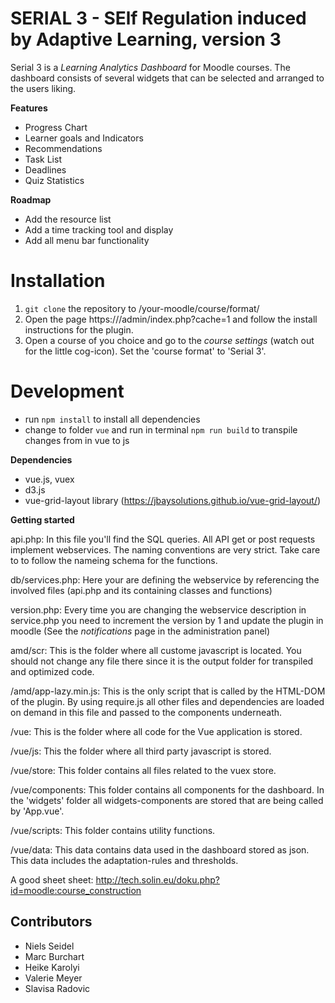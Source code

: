 # SERIAL 3 - SElf Regulation induced by Adaptive Learning, version 3

Serial 3 is a *Learning Analytics Dashboard* for Moodle courses. The dashboard consists of several widgets
that can be selected and arranged to the users liking.


**Features**
- Progress Chart
- Learner goals and Indicators
- Recommendations
- Task List
- Deadlines
- Quiz Statistics

**Roadmap**

- Add the resource list
- Add a time tracking tool and display
- Add all menu bar functionality


# Installation

1. `git clone`  the repository to /your-moodle/course/format/
2. Open the page https://<moodle>/admin/index.php?cache=1 and follow the install instructions for the plugin.
3. Open a course of you choice and go to the *course settings* (watch out for the little cog-icon). Set the 'course
   format' to 'Serial 3'.


# Development

* run `npm install` to install all dependencies
* change to folder `vue` and run in terminal `npm run build` to transpile changes from in vue to js

**Dependencies**
* vue.js, vuex
* d3.js
* vue-grid-layout library (https://jbaysolutions.github.io/vue-grid-layout/)

**Getting started**

api.php: In this file you'll find the SQL queries. All API get or post requests implement webservices. The naming
conventions are very strict. Take care to to follow the nameing schema for the functions.

db/services.php: Here your are defining the webservice by referencing the involved files (api.php and its containing
classes and functions)

version.php: Every time you are changing the webservice description in service.php you need to increment the version by
1 and update the plugin in moodle (See the *notifications* page in the administration panel)

amd/scr: This is the folder where all custome javascript is located. You should not change any file there since it is the output folder for transpiled and optimized code.

/amd/app-lazy.min.js: This is the only script that is called by the HTML-DOM of the plugin. By using require.js all other
files and dependencies are loaded on demand in this file and passed to the components underneath.

/vue: This is the folder where all code for the Vue application is stored.

/vue/js: This the folder where all third party javascript is stored.

/vue/store: This folder contains all files related to the vuex store.

/vue/components: This folder contains all components for the dashboard. In the 'widgets' folder all widgets-components
are stored that are being called by 'App.vue'.

/vue/scripts: This folder contains utility functions.

/vue/data: This data contains data used in the dashboard stored as json. This data includes the adaptation-rules and 
thresholds.

A good sheet sheet: http://tech.solin.eu/doku.php?id=moodle:course_construction



## Contributors
* Niels Seidel
* Marc Burchart
* Heike Karolyi
* Valerie Meyer
* Slavisa Radovic